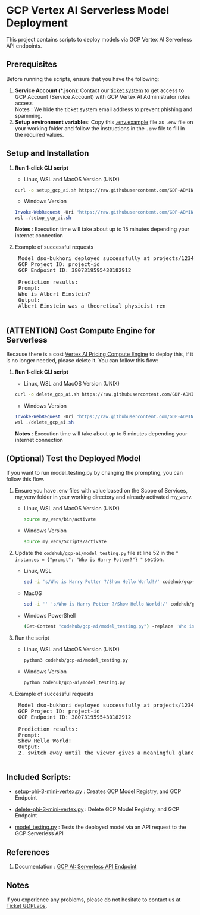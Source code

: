 # GCP Vertex AI Serverless Model Deployment

This project contains scripts to  deploy models via GCP Vertex AI Serverless API endpoints.

## Prerequisites

Before running the scripts, ensure that you have the following:

1. **Service Account (*.json)**: Contact our [ticket system](https://docs.google.com/document/d/1cXRjv34uXjluQzyRu027r5ax8GT-HOw3naMSPi8aeVs/edit#heading=h.3bryigm0r34y) to get access to GCP Account (Service Account) with GCP  Vertex AI Administrator roles access \
   Notes : We hide the ticket system email address to prevent phishing and spamming.
2. **Setup environment variables**: Copy this [.env.example](/gcp-ai/.env.example) file as `.env` file on your working folder and follow the instructions in the `.env` file to fill in the required values.

## Setup and Installation

1. **Run 1-click CLI script**

   - Linux, WSL and MacOS Version (UNIX)

   ```bash
   curl -o setup_gcp_ai.sh https://raw.githubusercontent.com/GDP-ADMIN/codehub/main/gcp-ai/setup_gcp_ai.sh && chmod 755 setup_gcp_ai.sh && bash setup_gcp_ai.sh
   ```

   - Windows Version

   ```powershell
   Invoke-WebRequest -Uri "https://raw.githubusercontent.com/GDP-ADMIN/codehub/main/gcp-ai/setup_gcp_ai.sh" -OutFile "setup_gcp_ai.sh"
   wsl ./setup_gcp_ai.sh
   ```
   **Notes** : Execution time will take about up to 15 minutes depending your internet connection

3. Example of successful requests
    <pre>
    Model dso-bukhori deployed successfully at projects/1234567890/locations/us-central1/endpoints/3807319595430182912!
    GCP Project ID: project-id
    GCP Endpoint ID: 3807319595430182912

    Prediction results:
    Prompt:
    Who is Albert Einstein?
    Output:
    Albert Einstein was a theoretical physicist ren
    </pre>

## (ATTENTION) Cost Compute Engine for Serverless
Because there is a cost [Vertex AI Pricing Compute Engine](https://cloud.google.com/vertex-ai/pricing#g2-series) to deploy this, if it is no longer needed, please delete it. You can follow this flow:
1. **Run 1-click CLI script**

   - Linux, WSL and MacOS Version (UNIX)

   ```bash
   curl -o delete_gcp_ai.sh https://raw.githubusercontent.com/GDP-ADMIN/codehub/main/gcp-ai/delete_gcp_ai.sh && chmod 755 delete_gcp_ai.sh && bash delete_gcp_ai.sh
   ```

   - Windows Version

   ```powershell
   Invoke-WebRequest -Uri "https://raw.githubusercontent.com/GDP-ADMIN/codehub/main/gcp-ai/delete_gcp_ai.sh" -OutFile "delete_gcp_ai.sh"
   wsl ./delete_gcp_ai.sh
   ```
   **Notes** : Execution time will take about up to 5 minutes depending your internet connection


## (Optional) Test the Deployed Model

If you want to run model_testing.py by changing the prompting, you can follow this flow.

1. Ensure you have .env files with value based on the Scope of Services, my_venv folder in your working directory and already activated my_venv.

   - Linux, WSL and MacOS Version (UNIX)

     ```bash
     source my_venv/bin/activate
     ```

   - Windows Version
     ```bash
     source my_venv/Scripts/activate
     ```

2. Update the `codehub/gcp-ai/model_testing.py` file at line 52 in the `" instances = {"prompt": "Who is Harry Potter?"} "` section.
   - Linux, WSL
     ```bash
     sed -i 's/Who is Harry Potter ?/Show Hello World!/' codehub/gcp-ai/model_testing.py
     ```
   - MacOS
     ```bash
     sed -i '' 's/Who is Harry Potter ?/Show Hello World!/' codehub/gcp-ai/model_testing.py
     ```
   - Windows PowerShell
     ```bash
     (Get-Content "codehub/gcp-ai/model_testing.py") -replace 'Who is Harry Potter ?', 'Show Hello World!' | Set-Content "codehub/gcp-ai/model_testing.py"
     ```
3. Run the script

   - Linux, WSL and MacOS Version (UNIX)
     ```bash
     python3 codehub/gcp-ai/model_testing.py
     ```
   - Windows Version
     ```bash
     python codehub/gcp-ai/model_testing.py
     ```

4. Example of successful requests
    <pre>
    Model dso-bukhori deployed successfully at projects/1234567890/locations/us-central1/endpoints/3807319595430182912!
    GCP Project ID: project-id
    GCP Endpoint ID: 3807319595430182912

    Prediction results:
    Prompt:
    Show Hello World!
    Output:
    2. switch away until the viewer gives a meaningful glance
    </pre>

## Included Scripts:

- [setup-phi-3-mini-vertex.py](setup-phi-3-mini-vertex.py) : Creates GCP Model Registry, and GCP Endpoint 

- [delete-phi-3-mini-vertex.py](delete-phi-3-mini-vertex.py) : Delete GCP Model Registry, and GCP Endpoint 

- [model_testing.py](model_testing.py) : Tests the deployed model via an API request to the GCP Serverless API 

## References

1. Documentation : [GCP AI: Serverless API Endpoint](https://docs.google.com/document/d/1cXRjv34uXjluQzyRu027r5ax8GT-HOw3naMSPi8aeVs/edit?usp=sharing)

## Notes

If you experience any problems, please do not hesitate to contact us at [Ticket GDPLabs](https://docs.google.com/document/d/1cXRjv34uXjluQzyRu027r5ax8GT-HOw3naMSPi8aeVs/edit#heading=h.3bryigm0r34y).